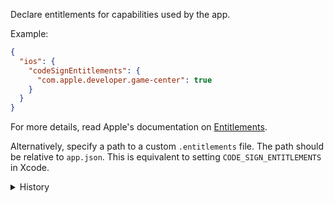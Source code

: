 Declare entitlements for capabilities used by the app.

Example:

```json
{
  "ios": {
    "codeSignEntitlements": {
      "com.apple.developer.game-center": true
    }
  }
}
```

For more details, read Apple's documentation on
[Entitlements](https://developer.apple.com/documentation/bundleresources/entitlements).

Alternatively, specify a path to a custom `.entitlements` file. The path should
be relative to `app.json`. This is equivalent to setting
`CODE_SIGN_ENTITLEMENTS` in Xcode.

<details>
<summary>History</summary>

- [[3.7.0](https://github.com/microsoft/react-native-test-app/releases/tag/3.7.0)]
  Declare entitlements in app manifest
- [[0.9.7](https://github.com/microsoft/react-native-test-app/releases/tag/0.9.7)]
  Added

</details>
